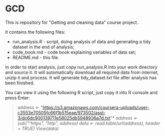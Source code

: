 # GCD
This is repository for "Getting and cleaning data" course project.

It contains the following files:

 + run_analysis.R - script, doing analysis of data and generating a tidy dataset in the end of analysis;
 + code_book.md - code book explaining variables of data set;
 + README.md - this file.
 
In order to start analysis, just copy run_analysis.R into your work directory and source it.
It will automatically download all required data from internet, unzip it and process.
It will generate tidy_dataset.txt file after analysis has been finished.

You can view it using the following R script, just copy it into R console and press Enter:

>address <- "https://s3.amazonaws.com/coursera-uploads/user-c3553e70505fc66f1b515eae/973502/asst-3/dc6dc900139711e58025db5948936a7d.txt"*
>*address <- sub("^https", "http", address)*
>*data <- read.table(url(address), header = TRUE)*
>*View(data)*
